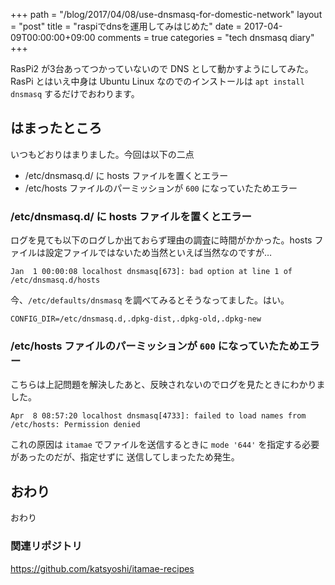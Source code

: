 +++
path = "/blog/2017/04/08/use-dnsmasq-for-domestic-network"
layout = "post"
title = "raspiでdnsを運用してみはじめた"
date = 2017-04-09T00:00:00+09:00
comments = true
categories = "tech dnsmasq diary"
+++

RasPi2 が3台あってつかっていないので DNS として動かすようにしてみた。
RasPi とはいえ中身は Ubuntu Linux なのでのインストールは `apt install dnsmasq` するだけでおわります。

## はまったところ

いつもどおりはまりました。今回は以下の二点

- /etc/dnsmasq.d/ に hosts ファイルを置くとエラー
- /etc/hosts ファイルのパーミッションが `600` になっていたためエラー


### /etc/dnsmasq.d/ に hosts ファイルを置くとエラー
ログを見ても以下のログしか出ておらず理由の調査に時間がかかった。hosts ファイルは設定ファイルではないため当然といえば当然なのですが…

```
Jan  1 00:00:08 localhost dnsmasq[673]: bad option at line 1 of /etc/dnsmasq.d/hosts
```

今、`/etc/defaults/dnsmasq` を調べてみるとそうなってました。はい。

```
CONFIG_DIR=/etc/dnsmasq.d,.dpkg-dist,.dpkg-old,.dpkg-new
```

### /etc/hosts ファイルのパーミッションが `600` になっていたためエラー
こちらは上記問題を解決したあと、反映されないのでログを見たときにわかりました。

```
Apr  8 08:57:20 localhost dnsmasq[4733]: failed to load names from /etc/hosts: Permission denied
```

これの原因は `itamae` でファイルを送信するときに `mode '644'` を指定する必要があったのだが、指定せずに
送信してしまったため発生。

## おわり
おわり

### 関連リポジトリ
https://github.com/katsyoshi/itamae-recipes
